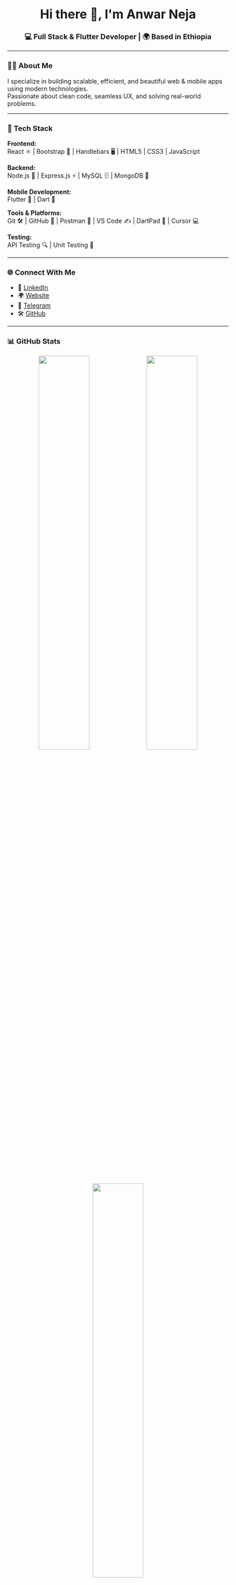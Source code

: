 <h1 align="center">Hi there 🤚, I'm Anwar Neja</h1>
<h3 align="center">💻 Full Stack & Flutter Developer | 🌍 Based in Ethiopia</h3>

---

### 👨‍💻 About Me
I specialize in building scalable, efficient, and beautiful web & mobile apps using modern technologies.  
Passionate about clean code, seamless UX, and solving real-world problems.

---

### 🚀 Tech Stack

**Frontend:**  
React ⚛️ | Bootstrap 🎨 | Handlebars 🖥️ | HTML5 | CSS3 | JavaScript

**Backend:**  
Node.js 🚀 | Express.js ⚡ | MySQL 🗄️ | MongoDB 🍃

**Mobile Development:**  
Flutter 📱 | Dart 🎯

**Tools & Platforms:**  
Git 🛠️ | GitHub 🧠 | Postman 📡 | VS Code ✍️ | DartPad 🎯 | Cursor 💻

**Testing:**  
API Testing 🔍 | Unit Testing 🧪

---

### 🌐 Connect With Me

- 💼 [LinkedIn](https://www.linkedin.com/in/anwar-neja-6a74082bb)
- 🌍 [Website](http://www.anwarneja.com)
- 💬 [Telegram](https://t.me/know82)
- 🛠 [GitHub](https://github.com/anwarneja)

---

### 📊 GitHub Stats

<p align="center">
  <img src="https://github-readme-stats.vercel.app/api?username=anwarneja&show_icons=true&theme=radical&count_private=true&hide_border=false" width="48%" />
  <img src="https://github-readme-streak-stats.herokuapp.com/?user=anwarneja&theme=radical&hide_border=false" width="48%" />
</p>

<p align="center">
  <img src="https://github-readme-stats.vercel.app/api/top-langs/?username=anwarneja&layout=compact&theme=radical&hide_border=false" width="48%" />
</p>

---

### ⚡ Fun Fact
I drink more code than coffee. ☕🚀

